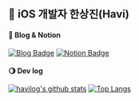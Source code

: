 
## 🌱 iOS 개발자 한상진(Havi)

#### 🌟  Blog & Notion

[![Blog Badge](https://img.shields.io/badge/-Blog-92a8d1?logo=naver&logoColor=white&link=https://velog.io/@hansangjin96)](https://velog.io/@hansangjin96)
[![Notion Badge](https://img.shields.io/badge/-Notion-92a8d1?logo=notion&logoColor=white&link=https://www.notion.so/Sangjin-Han-0b5e70dc052f42749ea255d93e41534d)](https://www.notion.so/Sangjin-Han-0b5e70dc052f42749ea255d93e41534d)

#### 🌖  Dev log

[![havilog's github stats](https://github-readme-stats.vercel.app/api?username=havilog&count_private=true&custom_title=Havi's&nbsp;github&nbsp;👀&bg_color=30,A88AED,92a8d1&title_color=fff&text_color=fff)](https://github.com/anuraghazra/github-readme-stats)
[![Top Langs](https://github-readme-stats.vercel.app/api/top-langs/?username=havilog&layout=compact&custom_title=My&nbsp;Language&nbsp;⌨️&bg_color=30,A88AED,92a8d1&title_color=fff&text_color=fff)](https://github.com/anuraghazra/github-readme-stats)

<!--
**havilog/havilog** is a ✨ _special_ ✨ repository because its `README.md` (this file) appears on your GitHub profile.

Here are some ideas to get you started:

- 🔭 I’m currently working on ...
- 🌱 I’m currently learning ...
- 👯 I’m looking to collaborate on ...
- 🤔 I’m looking for help with ...
- 💬 Ask me about ...
- 📫 How to reach me: ...
- 😄 Pronouns: ...
- ⚡ Fun fact: ...
-->
